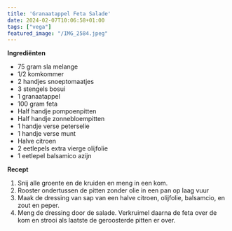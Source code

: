 ```yaml
---
title: 'Granaatappel Feta Salade'
date: 2024-02-07T10:06:58+01:00
tags: ["vega"]
featured_image: "/IMG_2584.jpeg"
---
```


**Ingrediënten**
- 75 gram sla melange
- 1/2 komkommer
- 2 handjes snoeptomaatjes
- 3 stengels bosui
- 1 granaatappel
- 100 gram feta
- Half handje pompoenpitten
- Half handje zonnebloempitten
- 1 handje verse peterselie
- 1 handje verse munt
- Halve citroen
- 2 eetlepels extra vierge olijfolie
- 1 eetlepel balsamico azijn

**Recept**
1. Snij alle groente en de kruiden en meng in een kom.
2. Rooster ondertussen de pitten zonder olie in een pan op laag vuur
3. Maak de dressing van sap van een halve citroen, olijfolie, balsamcio, en zout en peper.
4. Meng de dressing door de salade. Verkruimel daarna de feta over de kom en strooi als laatste de geroosterde pitten er over.